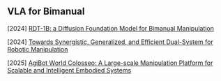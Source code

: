 ## VLA for Bimanual

[2024] [RDT-1B: a Diffusion Foundation Model for Bimanual Manipulation](https://arxiv.org/abs/2410.07864)

[2024] [Towards Synergistic, Generalized, and Efficient Dual-System for Robotic Manipulation](https://arxiv.org/abs/2410.08001)

[2025] [AgiBot World Colosseo: A Large-scale Manipulation Platform for Scalable and Intelligent Embodied Systems](https://opendrivelab.com/assets/file/AgiBot_World_Colosseo.pdf)